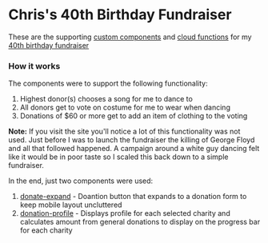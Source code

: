# Chris's 40th Birthday Fundraiser

These are the supporting [custom components](components/) and [cloud functions](functions/) for my [40th birthday fundraiser](https://chris-birthday-wish.raisely.com/)

### How it works

The components were to support the following functionality:

1. Highest donor(s) chooses a song for me to dance to
2. All donors get to vote on costume for me to wear when dancing
3. Donations of $60 or more get to add an item of clothing to the voting

**Note:** If you visit the site you'll notice a lot of this functionality was not used. Just before I was to launch the fundraiser
the killing of George Floyd and all that followed happened. A campaign around a white guy dancing felt like it would be in poor taste
so I scaled this back down to a simple fundraiser. 

In the end, just two components were used:

1. [donate-expand](components/donate-expand/) - Doantion button that expands to a donation form to keep mobile layout uncluttered
2. [donation-profile](components/donation-profile) - Displays profile for each selected charity and calculates amount from general donations to display on the progress bar for each charity

